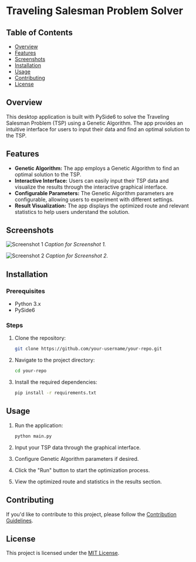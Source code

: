 # Traveling Salesman Problem Solver

## Table of Contents

- [Overview](#overview)
- [Features](#features)
- [Screenshots](#screenshots)
- [Installation](#installation)
- [Usage](#usage)
- [Contributing](#contributing)
- [License](#license)

## Overview

This desktop application is built with PySide6 to solve the Traveling Salesman Problem (TSP) using a Genetic Algorithm. The app provides an intuitive interface for users to input their data and find an optimal solution to the TSP.

## Features

- **Genetic Algorithm:** The app employs a Genetic Algorithm to find an optimal solution to the TSP.
- **Interactive Interface:** Users can easily input their TSP data and visualize the results through the interactive graphical interface.
- **Configurable Parameters:** The Genetic Algorithm parameters are configurable, allowing users to experiment with different settings.
- **Result Visualization:** The app displays the optimized route and relevant statistics to help users understand the solution.

## Screenshots

![Screenshot 1](screenshots/screenshot1.png)
*Caption for Screenshot 1.*

![Screenshot 2](screenshots/screenshot2.png)
*Caption for Screenshot 2.*

## Installation

### Prerequisites

- Python 3.x
- PySide6

### Steps

1. Clone the repository:

    ```bash
    git clone https://github.com/your-username/your-repo.git
    ```

2. Navigate to the project directory:

    ```bash
    cd your-repo
    ```

3. Install the required dependencies:

    ```bash
    pip install -r requirements.txt
    ```

## Usage

1. Run the application:

    ```bash
    python main.py
    ```

2. Input your TSP data through the graphical interface.

3. Configure Genetic Algorithm parameters if desired.

4. Click the "Run" button to start the optimization process.

5. View the optimized route and statistics in the results section.

## Contributing

If you'd like to contribute to this project, please follow the [Contribution Guidelines](CONTRIBUTING.md).

## License

This project is licensed under the [MIT License](LICENSE).
